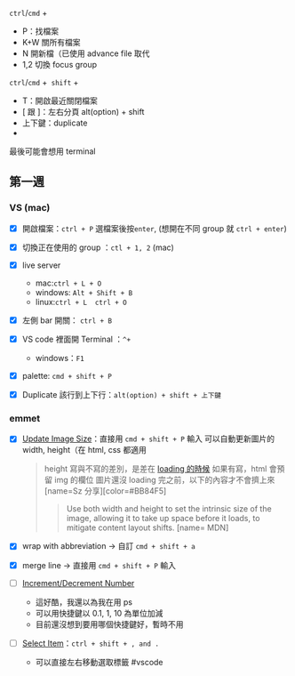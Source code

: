 `ctrl`/`cmd` +
- P：找檔案
- K+W 關所有檔案
- N 開新檔（已使用 advance file 取代
- 1,2 切換 focus group

`ctrl`/`cmd` +` shift` +
- T：開啟最近關閉檔案
- [ 跟 ]：左右分頁
alt(option) + shift
- 上下鍵：duplicate
- 


最後可能會想用 terminal

## 第一週
### VS (mac)
- [x] 開啟檔案：`ctrl + P`
選檔案後按`enter`, (想開在不同 group 就 `ctrl + enter`)
- [x] 切換正在使用的 group ：`ctl + 1, 2` (mac)
- [x] live server
    - mac:`ctrl + L + O`
    - windows: `Alt + Shift + B`
    - linux:`ctrl + L  ctrl + O`
- [x] 左側 bar 開關： `ctrl + B`
- [x] VS code 裡面開 Terminal ：`^+`
    - windows：`F1`
- [x] palette: `cmd + shift + P`
- [x] Duplicate 該行到上下行：`alt(option) + shift + 上下鍵`



### emmet 


- [x] [Update Image Size](https://docs.emmet.io/actions/update-image-size/)：直接用 `cmd + shift + P` 輸入
可以自動更新圖片的 width, height（在 html, css 都適用

    > height 寫與不寫的差別，是差在 [loading 的時候](https://developer.mozilla.org/zh-CN/docs/Web/HTML/Element/img)
    > 如果有寫，html 會預留 img 的欄位
    > 圖片還沒 loading 完之前，以下的內容才不會擠上來
    > [name=Sz 分享][color=#BB84F5] 
    >> Use both width and height to set the intrinsic size of the image, allowing it to take up space before it loads, to mitigate content layout shifts. 
    >> [name= MDN]


- [x] wrap with abbreviation -> 自訂 `cmd + shift + a`
- [x] merge line -> 直接用 `cmd + shift + P` 輸入
- [ ] [Increment/Decrement Number](https://docs.emmet.io/actions/inc-dec-number/)
    * 這好酷，我還以為我在用 ps
    * 可以用快捷鍵以 0.1, 1, 10 為單位加減
    * 目前還沒想到要用哪個快捷鍵好，暫時不用
- [ ] [Select Item](https://docs.emmet.io/actions/select-item/)：`ctrl + shift + , and .`
    * 可以直接左右移動選取標籤
#vscode